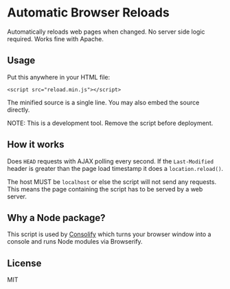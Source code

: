 # Automatic Browser Reloads

Automatically reloads web pages when changed. No server side logic required.
Works fine with Apache.


## Usage

Put this anywhere in your HTML file:

```
<script src="reload.min.js"></script>
```

The minified source is a single line. You may also embed the source directly.

NOTE: This is a development tool. Remove the script before deployment.


## How it works

Does `HEAD` requests with AJAX polling every second. If the `Last-Modified`
header is greater than the page load timestamp it does a `location.reload()`.

The host MUST be `localhost` or else the script will not send any requests.
This means the page containing the script has to be served by a web server.


## Why a Node package?

This script is used by [Consolify][] which turns your browser window into a
console and runs Node modules via Browserify.


## License

MIT


[Consolify]: https://github.com/mantoni/consolify
